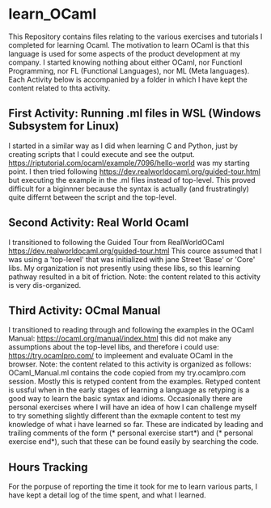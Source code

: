 # learn_OCaml
This Repository contains files relating to the various exercises and tutorials I completed for learning Ocaml.
The motivation to learn OCaml is that this language is used for some aspects of the product development at my company.
I started knowing nothing about either OCaml, nor Functionl Programming, nor FL (Functional Languages), nor ML (Meta languages).
Each Activity below is accompanied by a folder in which I have kept the content related to thta activity.

## First Activity: Running .ml files in WSL (Windows Subsystem for Linux)
I started in a similar way as I did when learning C and Python, just by creating scripts that I could execute and see the output.
https://riptutorial.com/ocaml/example/7096/hello-world was my starting point.
I then tried following https://dev.realworldocaml.org/guided-tour.html but executing the example in the .ml files instead of top-level.
This proved difficult for a biginnner because the syntax is actually (and frustratingly) quite differnt between the script and the top-level.

## Second Activity: Real World Ocaml
I transitioned to following the Guided Tour from RealWorldOCaml
https://dev.realworldocaml.org/guided-tour.html
This cource assumed that I was using a 'top-level' that was initialized with jane Street 'Base' or 'Core' libs.
My organization is not presently using these libs, so this learning pathway resulted in a bit of friction.
Note: the content related to this activity is very dis-organized. 

## Third Activity: OCmal Manual
I transitioned to reading through and following the examples in the OCaml Manual:
https://ocaml.org/manual/index.html
this did not make any assumptions about the top-level libs, and therefore i could use:
https://try.ocamlpro.com/ to impleement and evaluate OCaml in the browser.
Note: the content related to this activity is organized as follows:
OCaml_Manual.ml contains the code copied from my try.ocamlpro.com session.
Mostly this is retyped content from the examples. Retyped content is ussful when in the early stages of learning a language as retyping is a good way to learn the basic syntax and idioms.
Occasionally there are personal exercises where I will have an idea of how I can challenge myself to try something slightly different than the exmaple content to test my knowledge of what i have learned so far. These are indicated by leading and trailing comments of the form (* personal exercise start*) and (* personal exercise end*), such that these can be found easily by searching the code. 

## Hours Tracking
For the porpuse of reporting the time it took for me to learn various parts, I have kept a detail log of the time spent, and what I learned.
